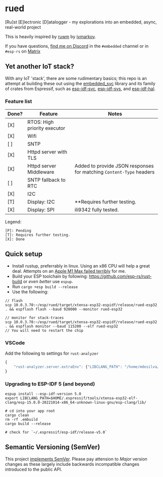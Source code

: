 # rued
[Ru]st [E]lectronic [D]atalogger - my explorations into an embedded, async, real-world project

This is heavily inspired by [ruwm](https://github.com/ivmarkov/ruwm) by [ivmarkov](https://github.com/ivmarkov).

If you have questions, [find me on Discord](https://discord.gg/rust-lang-community) in the `#embedded` channel or in `#esp-rs` on [Matrix](https://matrix.to/#/#esp-rs:matrix.org)

## Yet another IoT stack?

With any IoT 'stack', there are some rudimentary basics; this repo is an attempt at building these out using the [embedded_svc](https://github.com/esp-rs/embedded-svc) library and its family of crates from Espressif, such as [esp-idf-svc](https://github.com/esp-rs/esp-idf-svc), [esp-idf-sys](https://github.com/esp-rs/esp-idf-sys), and [esp-idf-hal](https://github.com/esp-rs/esp-idf-hal).

### Feature list

| Done? | Feature | Notes |
|-----|---|---|
| [X] | RTOS: High priority executor |  |
| [X] | Wifi |  |
| [ ] | SNTP |  |
| [X] | Httpd server with TLS |  |
| [X] | Httpd server Middleware | Added to provide JSON responses for matching `Content-Type` headers|
| [ ] | SNTP fallback to RTC |  |
| [X] | I2C | |
| [T] | Display: I2C | **Requires further testing.|
| [X] | Display: SPI | ili9342 fully tested. |


Legend:
```
[P]: Pending
[T]: Requires further testing.
[X]: Done
```

## Quick setup

- Install rustup, preferrably in linux.  Using an x86 CPU will help a great deal. Attempts on an [Apple M1 Max failed terribly](https://desilva.io/posts/rust-for-embedded-is-better-on-x86) for me.
- Build your ESP toolchain by following: https://github.com/esp-rs/rust-build or _even better_ use `espup`.
- Run `cargo +esp build --release`
- Use the following:

```
// flash
scp 10.0.3.70:~/esp/rued/target/xtensa-esp32-espidf/release/rued-esp32 . && espflash flash --baud 920000 --monitor rued-esp32

// monitor for stack-traces
scp 10.0.3.70:~/esp/rued/target/xtensa-esp32-espidf/release/rued-esp32 . && espflash monitor --baud 115200 --elf rued-esp32
// You will need to restart the chip
```

### VSCode

Add the following to settings for `rust-analyzer`
```javascript
{
    "rust-analyzer.server.extraEnv": {"LIBCLANG_PATH": "/home/mdesilva/.espressif/tools/xtensa-esp32-elf-clang/esp-15.0.0-20221014-x86_64-unknown-linux-gnu/esp-clang/lib/"},
}
```

### Upgrading to ESP-IDF 5 (and beyond)
```
espup install --esp-idf-version 5.0
export LIBCLANG_PATH=$HOME/.espressif/tools/xtensa-esp32-elf-clang/esp-15.0.0-20221014-x86_64-unknown-linux-gnu/esp-clang/lib/

# cd into your app root
cargo clean
rm -rf .embuild
cargo build --release

# check for `~/.espressif/esp-idf/release-v5.0`
```

## Semantic Versioning (SemVer)

This project [implements SemVer](https://semver.org/). Please pay attension to _Major_ version changes as these largely include backwards incompatible changes introduced to the public API.
